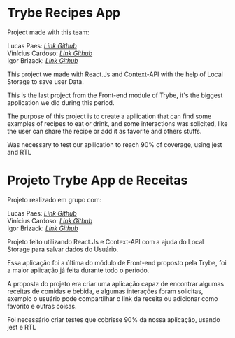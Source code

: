 #  Trybe Recipes App​

Project made with this team:<br>

Lucas Paes: _[Link Github](https://github.com/lucaspaesj)_<br>
Vinícius Cardoso: _[Link Github](https://github.com/viniciuscardoso-dev)_<br>
Igor Brizack: _[Link Github](https://github.com/IgorBrizack)_<br>

This project we made with React.Js and Context-API with the help of Local Storage to save user Data.<br>

This is the last project from the Front-end module of Trybe, it's the biggest application we did during this period.<br>

The purpose of this project is to create a apllication that can find some examples of recipes to eat or drink, and some interactions was solicited, like the user can share the recipe or add it as favorite and others stuffs.<br>

Was necessary to test our apllication to reach 90% of coverage, using jest and RTL<br>


#  Projeto Trybe App de Receitas​

Projeto realizado em grupo com:<br>

Lucas Paes: _[Link Github](https://github.com/lucaspaesj)_<br>
Vinícius Cardoso: _[Link Github](https://github.com/viniciuscardoso-dev)_<br>
Igor Brizack: _[Link Github](https://github.com/IgorBrizack)_<br>

Projeto feito utilizando React.Js e Context-API com a ajuda do Local Storage para salvar dados do Usuário.<br> 

Essa aplicação foi a última do módulo de Front-end proposto pela Trybe, foi a maior aplicação já feita durante todo o período.<br>

A proposta do projeto era criar uma aplicação capaz de encontrar algumas receitas de comidas e bebida, e algumas interações foram solicitas, exemplo o usuário pode compartilhar o link da receita ou adicionar como favorito e outras coisas.<br>

Foi necessário criar testes que cobrisse 90% da nossa aplicação, usando jest e RTL <br>


